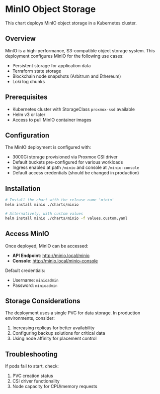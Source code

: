 # MinIO Object Storage

This chart deploys MinIO object storage in a Kubernetes cluster.

## Overview

MinIO is a high-performance, S3-compatible object storage system. This deployment configures MinIO for the following use cases:

- Persistent storage for application data
- Terraform state storage
- Blockchain node snapshots (Arbitrum and Ethereum)
- Loki log chunks

## Prerequisites

- Kubernetes cluster with StorageClass `proxmox-ssd` available
- Helm v3 or later
- Access to pull MinIO container images

## Configuration

The MinIO deployment is configured with:

- 3000Gi storage provisioned via Proxmox CSI driver
- Default buckets pre-configured for various workloads
- Ingress enabled at path `/minio` and console at `/minio-console`
- Default access credentials (should be changed in production)

## Installation

```bash
# Install the chart with the release name 'minio'
helm install minio ./charts/minio

# Alternatively, with custom values
helm install minio ./charts/minio -f values.custom.yaml
```

## Access MinIO

Once deployed, MinIO can be accessed:

- **API Endpoint**: http://minio.local/minio
- **Console**: http://minio.local/minio-console

Default credentials:
- Username: `minioadmin`
- Password: `minioadmin`

## Storage Considerations

The deployment uses a single PVC for data storage. In production environments, consider:

1. Increasing replicas for better availability
2. Configuring backup solutions for critical data
3. Using node affinity for placement control

## Troubleshooting

If pods fail to start, check:

1. PVC creation status
2. CSI driver functionality
3. Node capacity for CPU/memory requests
